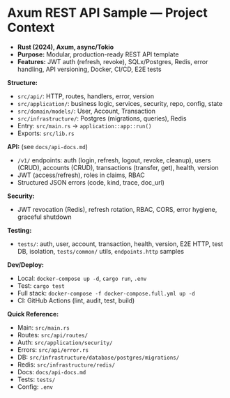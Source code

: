 # Axum REST API Sample — Project Context

- **Rust (2024), Axum, async/Tokio**
- **Purpose:** Modular, production-ready REST API template
- **Features:** JWT auth (refresh, revoke), SQLx/Postgres, Redis, error handling, API versioning, Docker, CI/CD, E2E tests

**Structure:**
- `src/api/`: HTTP, routes, handlers, error, version
- `src/application/`: business logic, services, security, repo, config, state
- `src/domain/models/`: User, Account, Transaction
- `src/infrastructure/`: Postgres (migrations, queries), Redis
- Entry: `src/main.rs` → `application::app::run()`
- Exports: `src/lib.rs`

**API:** (see `docs/api-docs.md`)
- `/v1/` endpoints: auth (login, refresh, logout, revoke, cleanup), users (CRUD), accounts (CRUD), transactions (transfer, get), health, version
- JWT (access/refresh), roles in claims, RBAC
- Structured JSON errors (code, kind, trace, doc_url)

**Security:**
- JWT revocation (Redis), refresh rotation, RBAC, CORS, error hygiene, graceful shutdown

**Testing:**
- `tests/`: auth, user, account, transaction, health, version, E2E HTTP, test DB, isolation, `tests/common/` utils, `endpoints.http` samples

**Dev/Deploy:**
- Local: `docker-compose up -d`, `cargo run`, `.env`
- Test: `cargo test`
- Full stack: `docker-compose -f docker-compose.full.yml up -d`
- CI: GitHub Actions (lint, audit, test, build)

**Quick Reference:**
- Main: `src/main.rs`
- Routes: `src/api/routes/`
- Auth: `src/application/security/`
- Errors: `src/api/error.rs`
- DB: `src/infrastructure/database/postgres/migrations/`
- Redis: `src/infrastructure/redis/`
- Docs: `docs/api-docs.md`
- Tests: `tests/`
- Config: `.env`
